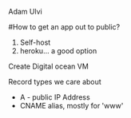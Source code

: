Adam Ulvi

#How to get an app out to public?
1. Self-host
2. heroku... a good option

Create Digital ocean VM

Record types we care about 
* A - public IP Address
* CNAME alias, mostly for 'www'

